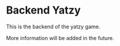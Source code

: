 ﻿# Backend Yatzy
This is the backend of the yatzy game.

More information will be added in the future.
